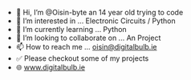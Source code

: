 - 👋 Hi, I’m @Oisin-byte an 14 year old trying to code
- 👀 I’m interested in ... Electronic Circuits / Python
- 🌱 I’m currently learning ... Python
- 💞️ I’m looking to collaborate on ... An Project
- 📫 How to reach me ... oisin@digitalbulb.ie
- ✅ Please checkout some of my  projects
- 🌐 www.digitalbulb.ie

<!---
Oisin-byte/Oisin-byte is a ✨ special ✨ repository because its `README.md` (this file) appears on your GitHub profile.
You can click the Preview link to take a look at your changes.
--->
